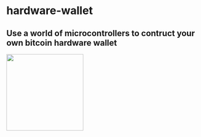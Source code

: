 # hardware-wallet
## Use a world of microcontrollers to contruct your own bitcoin hardware wallet

<img style="width:200px;" src="https://user-images.githubusercontent.com/33088785/180316122-8790079d-cff0-4c38-a8dc-112fe4a1e480.png">

